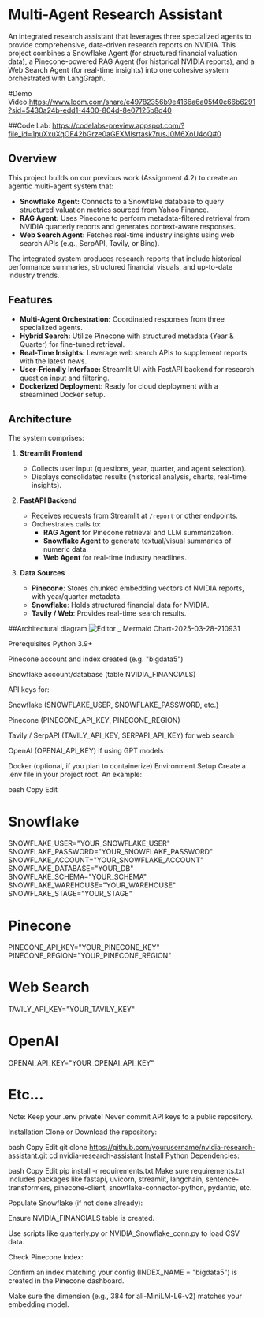 # Multi-Agent Research Assistant 

An integrated research assistant that leverages three specialized agents to provide comprehensive, data-driven research reports on NVIDIA. This project combines a Snowflake Agent (for structured financial valuation data), a Pinecone-powered RAG Agent (for historical NVIDIA reports), and a Web Search Agent (for real-time insights) into one cohesive system orchestrated with LangGraph.


#Demo Video:https://www.loom.com/share/e49782356b9e4166a6a05f40c66b6291?sid=5430a24b-edd1-4400-804d-8e07125b8d40

##Code Lab: https://codelabs-preview.appspot.com/?file_id=1puXxuXqOF42bGrze0aGEXMlsrtask7rusJ0M6XoU4oQ#0
## Overview

This project builds on our previous work (Assignment 4.2) to create an agentic multi-agent system that:
- **Snowflake Agent:** Connects to a Snowflake database to query structured valuation metrics sourced from Yahoo Finance.
- **RAG Agent:** Uses Pinecone to perform metadata-filtered retrieval from NVIDIA quarterly reports and generates context-aware responses.
- **Web Search Agent:** Fetches real-time industry insights using web search APIs (e.g., SerpAPI, Tavily, or Bing).

The integrated system produces research reports that include historical performance summaries, structured financial visuals, and up-to-date industry trends.

## Features

- **Multi-Agent Orchestration:** Coordinated responses from three specialized agents.
- **Hybrid Search:** Utilize Pinecone with structured metadata (Year & Quarter) for fine-tuned retrieval.
- **Real-Time Insights:** Leverage web search APIs to supplement reports with the latest news.
- **User-Friendly Interface:** Streamlit UI with FastAPI backend for research question input and filtering.
- **Dockerized Deployment:** Ready for cloud deployment with a streamlined Docker setup.

## Architecture

The system comprises:

1. **Streamlit Frontend**  
   - Collects user input (questions, year, quarter, and agent selection).  
   - Displays consolidated results (historical analysis, charts, real-time insights).

2. **FastAPI Backend**  
   - Receives requests from Streamlit at `/report` or other endpoints.  
   - Orchestrates calls to:
     - **RAG Agent** for Pinecone retrieval and LLM summarization.
     - **Snowflake Agent** to generate textual/visual summaries of numeric data.
     - **Web Agent** for real-time industry headlines.

3. **Data Sources**  
   - **Pinecone**: Stores chunked embedding vectors of NVIDIA reports, with year/quarter metadata.  
   - **Snowflake**: Holds structured financial data for NVIDIA.  
   - **Tavily / Web**: Provides real-time search results.


##Architectural diagram
![Editor _ Mermaid Chart-2025-03-28-210931](https://github.com/user-attachments/assets/b81d7565-6e0d-4843-a28c-8e00cb9eb13e)

Prerequisites
Python 3.9+

Pinecone account and index created (e.g. "bigdata5")

Snowflake account/database (table NVIDIA_FINANCIALS)

API keys for:

Snowflake (SNOWFLAKE_USER, SNOWFLAKE_PASSWORD, etc.)

Pinecone (PINECONE_API_KEY, PINECONE_REGION)

Tavily / SerpAPI (TAVILY_API_KEY, SERPAPI_API_KEY) for web search

OpenAI (OPENAI_API_KEY) if using GPT models

Docker (optional, if you plan to containerize)
Environment Setup
Create a .env file in your project root. An example:

bash
Copy
Edit
# Snowflake
SNOWFLAKE_USER="YOUR_SNOWFLAKE_USER"
SNOWFLAKE_PASSWORD="YOUR_SNOWFLAKE_PASSWORD"
SNOWFLAKE_ACCOUNT="YOUR_SNOWFLAKE_ACCOUNT"
SNOWFLAKE_DATABASE="YOUR_DB"
SNOWFLAKE_SCHEMA="YOUR_SCHEMA"
SNOWFLAKE_WAREHOUSE="YOUR_WAREHOUSE"
SNOWFLAKE_STAGE="YOUR_STAGE"

# Pinecone
PINECONE_API_KEY="YOUR_PINECONE_KEY"
PINECONE_REGION="YOUR_PINECONE_REGION"

# Web Search
TAVILY_API_KEY="YOUR_TAVILY_KEY"

# OpenAI
OPENAI_API_KEY="YOUR_OPENAI_API_KEY"

# Etc...
Note: Keep your .env private! Never commit API keys to a public repository.

Installation
Clone or Download the repository:

bash
Copy
Edit
git clone https://github.com/yourusername/nvidia-research-assistant.git
cd nvidia-research-assistant
Install Python Dependencies:

bash
Copy
Edit
pip install -r requirements.txt
Make sure requirements.txt includes packages like fastapi, uvicorn, streamlit, langchain, sentence-transformers, pinecone-client, snowflake-connector-python, pydantic, etc.

Populate Snowflake (if not done already):

Ensure NVIDIA_FINANCIALS table is created.

Use scripts like quarterly.py or NVIDIA_Snowflake_conn.py to load CSV data.

Check Pinecone Index:

Confirm an index matching your config (INDEX_NAME = "bigdata5") is created in the Pinecone dashboard.

Make sure the dimension (e.g., 384 for all-MiniLM-L6-v2) matches your embedding model.
